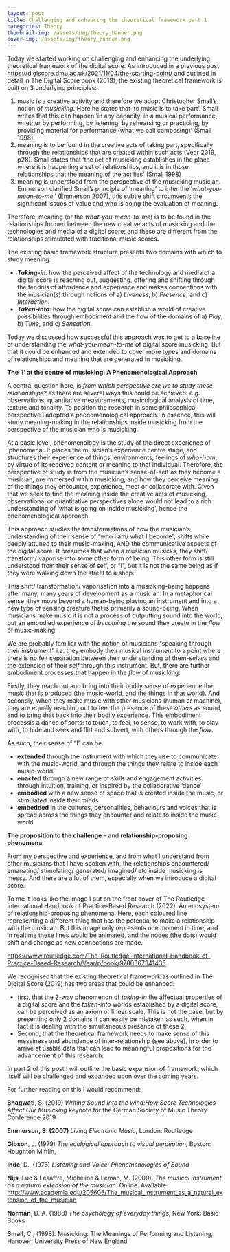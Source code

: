 ```yaml
---
layout: post
title: Challenging and enhancing the theoretical framework part 1
categories: Theory
thumbnail-img: /assets/img/theory_banner.png
cover-img: /assets/img/theory_banner.png
---
```

<p>Today we started working on challenging and enhancing the underlying theoretical framework of the digital score. As introduced in a previous post <a href="https://digiscore.dmu.ac.uk/2021/11/04/the-starting-point/">https://digiscore.dmu.ac.uk/2021/11/04/the-starting-point/</a> and outlined in detail in The Digital Score book (2019), the existing theoretical framework is built on 3 underlying principles:</p>



<ol type="1"><li>music is a creative activity and therefore we adopt Christopher Small’s notion of <em>musicking</em>. Here he states that ‘to music is to take part’. Small writes that this can happen ‘in any capacity, in a musical performance, whether by performing, by listening, by rehearsing or practicing, by providing material for performance (what we call composing)’ (Small 1998).</li><li>meaning is to be found in the creative acts of taking part, specifically through the relationships that are created within such acts (Vear 2019, p28). Small states that ‘the act of musicking establishes in the place where it is happening a set of relationships, and it is in those relationships that the meaning of the act lies’ (Small 1998)</li><li>meaning is understood from the perspective of the musicking musician. Emmerson clarified Small’s principle of ‘meaning’ to infer the ‘<em>what-you-mean-to-me</em>.’ (Emmerson 2007), this subtle shift circumvents the significant issues of value and who is doing the evaluation of meaning.</li></ol>



<p>Therefore, meaning (or the <em>what-you-mean-to-me</em>) is to be found in the relationships formed between the new creative acts of musicking and the technologies and media of a digital score; and these are different from the relationships stimulated with traditional music scores.</p>



<p>The existing basic framework structure presents two domains with which to study meaning:</p>



<ul><li><strong><em>Taking-in</em></strong><em>:</em> how the perceived affect of the technology and media of a digital score is reaching out, suggesting, offering and shifting through the tendrils of affordance and experience and makes connections with the musician(s) through notions of a) <em>Liveness</em>, b) <em>Presence</em>, and c) <em>Interaction</em>.</li><li><strong><em>Taken-into</em></strong>: how the digital score can establish a world of creative possibilities through embodiment and the flow of the domains of a) <em>Play</em>, b) <em>Time</em>, and c) <em>Sensation</em>.</li></ul>



<p>Today we discussed how successful this approach was to get to a baseline of understanding the <em>what-you-mean-to-me</em> of digital score musicking. But that it could be enhanced and extended to cover more types and domains of relationships and meaning that are generated in musicking.</p>



<p><strong>The ‘I’ at the centre of musicking: A Phenomenological Approach</strong></p>



<p>A central question here, is <em>from which perspective are we to study these relationships</em>? as there are several ways this could be achieved: e.g. observations, quantitative measurements, musicological analysis of time, texture and tonality. To position the research in some philosophical perspective I adopted a phenomenological approach. In essence, this will study meaning-making in the relationships inside musicking from the perspective of the musician who is musicking.</p>



<p>At a basic level, phenomenology is the study of the direct experience of ‘phenomena’. It places the musician’s experience centre stage, and structures their experience of things, environments, feelings of <em>who-I-am</em>, by virtue of its received content or meaning to that individual. Therefore, the perspective of study is from the musician’s sense-of-self as they become a musician, are immersed within musicking, and how they perceive meaning of the things they encounter, experience, meet or collaborate with. Given that we seek to find the meaning inside the creative acts of musicking, observational or quantitative perspectives alone would not lead to a rich understanding of ‘what is going on inside musicking’, hence the phenomenological approach.</p>



<p>This approach studies the transformations of how the musician’s understanding of their sense of “who I am/ what I become”, shifts while deeply attuned to their music-making, AND the communicative aspects of the digital score. It presumes that when a musician musicks, they shift/ transform/ vaporise into some other form of being. This other form is still understood from their sense of self, or “I”, but it is not the same being as if they were walking down the street to a shop.</p>



<p>This shift/ transformation/ vaporisation into a musicking-being happens after many, many years of development as a musician. In a metaphorical sense, they move beyond a human-being playing an instrument and into a new type of sensing creature that is primarily a sound-being. When musicians make music it is not a process of outputting sound into the world, but an embodied experience of <em>becoming</em> the sound they create in the <em>flow</em> of music-making.</p>



<p>We are probably familiar with the notion of musicians “speaking through their instrument” i.e. they embody their musical instrument to a point where there is no felt separation between their understanding of them-<em>selves</em> and the extension of their <em>self</em> through this instrument. But, there are further embodiment processes that happen in the <em>flow</em> of musicking.</p>



<p>Firstly, they reach out and bring into their bodily sense of experience the music that is produced (the music-world, and the things in that world). And secondly, when they make music with other musicians (human or machine), they are equally reaching out to feel the presence of these <em>others</em> as sound, and to bring that back into their bodily experience. This embodiment processis a dance of sorts: to touch, to feel, to sense, to work with, to play with, to hide and seek and flirt and subvert, with others through the <em>flow</em>.</p>



<p>As such, their sense of “I” can be</p>



<ul><li><strong>extended</strong> through the instrument with which they use to communicate with the music-world, and through the things they relate to inside each music-world</li><li><strong>enacted</strong> through a new range of skills and engagement activities through intuition, training, or inspired by the collaborative ‘dance’</li><li><strong>embodied</strong> with a new sense of space that is created inside the music, or stimulated inside their minds</li><li><strong>embedded</strong> in the cultures, personalities, behaviours and voices that is spread across the things they encounter and relate to inside the music-world</li></ul>



<p><strong>The proposition to the challenge</strong> &#8211; and <meta charset="utf-8"><strong>relationship-proposing phenomena</strong></p>



<p>From my perspective and experience, and from what I understand from other musicians that I have spoken with, the relationships encountered/ emanating/ stimulating/ generated/ imagined/ etc inside musicking is messy. And there are a lot of them, especially when we introduce a digital score. </p>



<p>To me it looks like the image I put on the front cover of The Routledge International Handbook of Practice-Based Research (2022). An ecosystem of relationship-proposing phenomena. Here, each coloured line representing a different thing that has the potential to make a relationship with the musician. But this image only represents one moment in time, and in realtime these lines would be animated, and the nodes (the dots) would shift and change as new connections are made.</p>



<p><a href="https://www.routledge.com/The-Routledge-International-Handbook-of-Practice-Based-Research/Vear/p/book/9780367341435">https://www.routledge.com/The-Routledge-International-Handbook-of-Practice-Based-Research/Vear/p/book/9780367341435</a></p>



<p>We recognised that the existing theoretical framework as outlined in The Digital Score (2019) has two areas that could be enhanced:</p>



<ul><li>first, that the 2-way phenomenon of <em>taking-in</em> the affectual properties of a digital score and the <em>taken-into</em> worlds established by a digital score, can be perceived as an axiom or linear scale. This is not the case, but by presenting only 2 domains it can easily be mistaken as such, when in fact it is dealing with the simultaneous presence of these 2.</li><li>Second, that the theoretical framework needs to make sense of this messiness and abundance of inter-relationship (see above), in order to arrive at usable data that can lead to meaningful propositions for the advancement of this research.</li></ul>



<p>In part 2 of this post I will outline the basic expansion of framework, which itself will be challenged and expanded upon over the coming years.</p>



<p>For further reading on this I would recommend:</p>



<p><strong>Bhagwati</strong>, S. (2019) <em>Writing Sound Into the wind:How Score Technologies Affect Our Musicking </em>keynote for the German Society of Music Theory Conference 2019</p>



<p><strong>Emmerson, S. (2007) </strong><em>Living Electronic Music</em>, London: Routledge</p>



<p><strong>Gibson</strong>, J. (1979) <em>The ecological approach to visual perception,</em> Boston: Houghton Mifflin,</p>



<p><strong>Ihde</strong>, D., (1976) <em>Listening and Voice: Phenomenologies of Sound</em>&nbsp;</p>



<p><strong>Nijs</strong>, Luc &amp; Lesaffre, Micheline &amp; Leman, M. (2009). <em>The musical instrument as a natural extension of the musician.</em> Online. Available <a href="http://www.academia.edu/205605/The_musical_instrument_as_a_natural_extension_of_the_musician">http://www.academia.edu/205605/The_musical_instrument_as_a_natural_extension_of_the_musician</a></p>



<p><strong>Norman</strong>, D. A. (1988) <em>The psychology of everyday things,</em> New York: Basic Books</p>



<p><strong>Small</strong>, C., (1998). Musicking: The Meanings of Performing and Listening, Hanover: University Press of New England</p>
